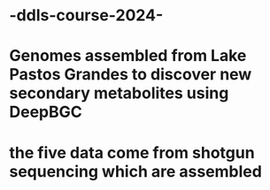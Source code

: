 # -ddls-course-2024-
# Genomes assembled from Lake Pastos Grandes to discover new secondary metabolites using DeepBGC
# the five data come from shotgun sequencing which are assembled  
